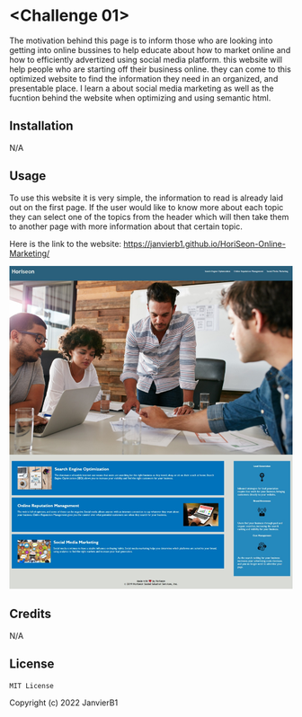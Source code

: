 
# <Challenge 01>

The motivation behind this page is to inform those who are looking into getting into online bussines to help educate about how to market online and how to efficiently advertized using social media platform. this website will help people who are starting off their business online. they can come to this optimized website to find the information they need in an organized, and presentable place. I learn a about social media marketing as well as the fucntion behind the website when optimizing and using semantic html.

## Installation
 N/A


## Usage
 To use this website it is very simple, the information to read is already laid out on the first page. If the user would like to know more about each topic they can select one of the topics from the header which will then take them to another page with more information about that certain topic. 

 Here is the link to the website: 
 https://janvierb1.github.io/HoriSeon-Online-Marketing/

![alt text](assets/images/Web%20capture_19-9-2022_112539_.jpeg)

## Credits
 N/A

## License
    MIT License

Copyright (c) 2022 JanvierB1